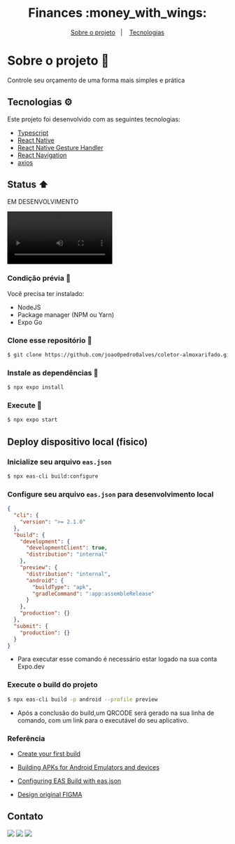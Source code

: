 <h1 align="center">
  Finances :money_with_wings:
</h1>

<p align="center">
  <a href="#sobre-o-projeto-book">Sobre o projeto</a>&nbsp;&nbsp;&nbsp;|&nbsp;&nbsp;&nbsp;
  <a href="#tecnologias-gear">Tecnologias</a>
</p>

# Sobre o projeto :book:
Controle seu orçamento de uma forma mais simples e prática

## Tecnologias :gear:

Este projeto foi desenvolvido com as seguintes tecnologias:

-   [Typescript](https://www.typescriptlang.org/)
-   [React Native](https://reactnative.dev)
-   [React Native Gesture Handler](https://yarnpkg.com/package/react-native-gesture-handler)
-   [React Navigation](https://reactnavigation.org)
-   [axios](https://yarnpkg.com/package/axios)

## Status :arrow_up:

EM DESENVOLVIMENTO

<div width=240>
  <video src='https://user-images.githubusercontent.com/78969510/194917288-93725789-ebc3-4531-8fdd-ee7b2e586477.mp4' width=240 />
</div>

### Condição prévia :pushpin:

Você precisa ter instalado:

-   NodeJS
-   Package manager (NPM ou Yarn)
-   Expo Go

### Clone esse repositório :floppy_disk:

```bash
$ git clone https://github.com/joao0pedro0alves/coletor-almoxarifado.git
```

### Instale as dependências :wrench:

```bash
$ npx expo install
```

### Execute :iphone:

```bash
$ npx expo start
```

## Deploy dispositivo local (fisico)

### Inicialize seu arquivo `eas.json`

```bash
$ npx eas-cli build:configure
```

### Configure seu arquivo `eas.json` para desenvolvimento local

```json
{
  "cli": {
    "version": ">= 2.1.0"
  },
  "build": {
    "development": {
      "developmentClient": true,
      "distribution": "internal"
    },
    "preview": {
      "distribution": "internal",
      "android": {
        "buildType": "apk",
        "gradleCommand": ":app:assembleRelease"
      }
    },
    "production": {}
  },
  "submit": {
    "production": {}
  }
}
```

- Para executar esse comando é necessário estar logado na sua conta Expo.dev

### Execute o build do projeto

```bash
$ npx eas-cli build -p android --profile preview
```

- Após a conclusão do build,um QRCODE será gerado na sua linha de comando, com um link para o executável do seu aplicativo.


### Referência

- [Create your first build](https://docs.expo.dev/build/setup/)
- [Building APKs for Android Emulators and devices](https://docs.expo.dev/build-reference/apk/)
- [Configuring EAS Build with eas.json](https://docs.expo.dev/build/eas-json/)

- [Design original FIGMA](https://www.figma.com/community/file/884441339627646663)

## Contato

<a href="https://instagram.com/joaao_alvees" target="_blank"><img src="https://img.shields.io/badge/-Instagram-%23E4405F?style=for-the-badge&logo=instagram&logoColor=white" target="_blank"></a>
<a href = "mailto:contato@joao.alves1032003@gmail.com"><img src="https://img.shields.io/badge/Gmail-D14836?style=for-the-badge&logo=gmail&logoColor=white" target="_blank"></a>
<a href="https://www.linkedin.com/in/jo%C3%A3o-pedro-alves-pereira-bb0052216/" target="_blank"><img src="https://img.shields.io/badge/-LinkedIn-%230077B5?style=for-the-badge&logo=linkedin&logoColor=white" target="_blank"></a>

</div>
